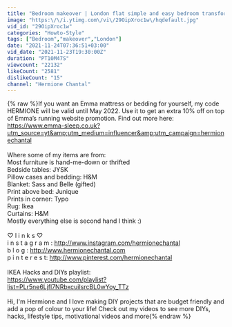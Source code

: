 ```yaml
---
title: "Bedroom makeover | London flat simple and easy bedroom transformation"
image: "https:\/\/i.ytimg.com\/vi\/29OipXroc1w\/hqdefault.jpg"
vid_id: "29OipXroc1w"
categories: "Howto-Style"
tags: ["Bedroom","makeover","London"]
date: "2021-11-24T07:36:51+03:00"
vid_date: "2021-11-23T19:30:00Z"
duration: "PT10M47S"
viewcount: "22132"
likeCount: "2581"
dislikeCount: "15"
channel: "Hermione Chantal"
---
```

{% raw %}If you want an Emma mattress or bedding for yourself, my code HERMIONE will be valid until May 2022. Use it to get an extra 10% off on top of Emma’s running website promotion. Find out more here: <a rel="nofollow" target="blank" href="https://www.emma-sleep.co.uk?utm_source=yt&amp;utm_medium=influencer&amp;utm_campaign=hermionechantal">https://www.emma-sleep.co.uk?utm_source=yt&amp;utm_medium=influencer&amp;utm_campaign=hermionechantal</a><br /><br />Where some of my items are from:<br />Most furniture is hand-me-down or thrifted<br />Bedside tables: JYSK<br />Pillow cases and bedding: H&amp;M<br />Blanket: Sass and Belle (gifted)<br />Print above bed: Junique <br />Prints in corner: Typo<br />Rug: Ikea<br />Curtains: H&amp;M<br />Mostly everything else is second hand I think :)<br /><br />♡ l i n k s ♡<br />i n s t a g r a m : <a rel="nofollow" target="blank" href="http://www.instagram.com/hermionechantal">http://www.instagram.com/hermionechantal</a><br />b l o g : <a rel="nofollow" target="blank" href="http://www.hermionechantal.com">http://www.hermionechantal.com</a><br />p i n t e r e s t: <a rel="nofollow" target="blank" href="http://www.pinterest.com/hermionechantal">http://www.pinterest.com/hermionechantal</a><br /><br />IKEA Hacks and DIYs playlist:<br /><a rel="nofollow" target="blank" href="https://www.youtube.com/playlist?list=PLr5ne6Ljfl7NRbxcuiIsrcBL0wYoy_TTz">https://www.youtube.com/playlist?list=PLr5ne6Ljfl7NRbxcuiIsrcBL0wYoy_TTz</a><br /><br />Hi, I'm Hermione and I love making DIY projects that are budget friendly and add a pop of colour to your life! Check out my videos to see more DIYs, hacks, lifestyle tips, motivational videos and more{% endraw %}
